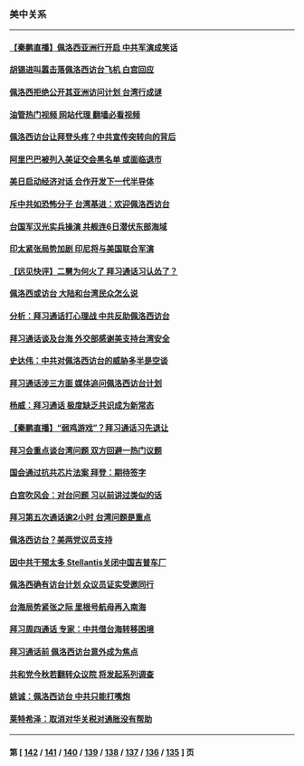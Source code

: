### 美中关系
---
#### [【秦鹏直播】佩洛西亚洲行开启 中共军演成笑话](../../pages/nf1412576/n13791934.md?07300845) 
#### [胡锡进叫嚣击落佩洛西访台飞机 白宫回应](../../pages/nf1412576/n13791905.md?07300845) 
#### [佩洛西拒绝公开其亚洲访问计划 台湾行成谜](../../pages/nf1412576/n13791864.md?07300845) 
#### [油管热门视频 网站代理 翻墙必看视频](http://209.222.30.114:81/youtube.html?07300845)
#### [佩洛西访台让拜登头疼？中共宣传突转向的背后](../../pages/nf1412576/n13791847.md?07300845) 
#### [阿里巴巴被列入美证交会黑名单 或面临退市](../../pages/nf1412576/n13791857.md?07300845) 
#### [美日启动经济对话 合作开发下一代半导体](../../pages/nf1412576/n13791852.md?07300845) 
#### [斥中共如恐怖分子 台湾基进：欢迎佩洛西访台](../../pages/nf1412576/n13791723.md?07300845) 
#### [台国军汉光实兵操演 共舰连6日潜伏东部海域](../../pages/nf1412576/n13791657.md?07300845) 
#### [印太紧张局势加剧 印尼将与美国联合军演](../../pages/nf1412576/n13791809.md?07300845) 
#### [【远见快评】二舅为何火了 拜习通话习认怂了？](../../pages/nf1412576/n13791431.md?07300845) 
#### [佩洛西或访台 大陆和台湾民众怎么说](../../pages/nf1412576/n13791691.md?07300845) 
#### [分析：拜习通话打心理战 中共反助佩洛西访台](../../pages/nf1412576/n13791491.md?07300845) 
#### [拜习通话谈及台海 外交部感谢美支持台湾安全](../../pages/nf1412576/n13791362.md?07300845) 
#### [史达伟：中共对佩洛西访台的威胁多半是空谈](../../pages/nf1412576/n13791358.md?07300845) 
#### [拜习通话涉三方面 媒体追问佩洛西访台计划](../../pages/nf1412576/n13791239.md?07300845) 
#### [杨威：拜习通话 极度缺乏共识成为新常态](../../pages/nf1412576/n13791147.md?07300845) 
#### [【秦鹏直播】“弱鸡游戏”？拜习通话习先退让](../../pages/nf1412576/n13791189.md?07300845) 
#### [拜习会重点谈台湾问题 双方回避一热门议题](../../pages/nf1412576/n13791175.md?07300845) 
#### [国会通过抗共芯片法案 拜登：期待签字](../../pages/nf1412576/n13791153.md?07300845) 
#### [白宫吹风会：对台问题 习以前讲过类似的话](../../pages/nf1412576/n13791127.md?07300845) 
#### [拜习第五次通话逾2小时 台湾问题是重点](../../pages/nf1412576/n13791055.md?07300845) 
#### [佩洛西访台？美两党议员支持](../../pages/nf1412576/n13791014.md?07300845) 
#### [因中共干预太多 Stellantis关闭中国吉普车厂](../../pages/nf1412576/n13791107.md?07300845) 
#### [佩洛西确有访台计划 众议员证实受邀同行](../../pages/nf1412576/n13790974.md?07300845) 
#### [台海局势紧张之际 里根号航母再入南海](../../pages/nf1412576/n13791053.md?07300845) 
#### [拜习周四通话 专家：中共借台海转移困境](../../pages/nf1412576/n13791016.md?07300845) 
#### [拜习通话前 佩洛西访台意外成为焦点](../../pages/nf1412576/n13790835.md?07300845) 
#### [共和党今秋若翻转众议院 将发起系列调查](../../pages/nf1412576/n13790822.md?07300845) 
#### [姚诚：佩洛西访台 中共只能打嘴炮](../../pages/nf1412576/n13790434.md?07300845) 
#### [莱特希泽：取消对华关税对通胀没有帮助](../../pages/nf1412576/n13790738.md?07300845) 

---
#### 第 [ [142](./142.md?07300845) / [141](./141.md?07300845) / [140](./140.md?07300845) / [139](./139.md?07300845) / [138](./138.md?07300845) / [137](./137.md?07300845) / [136](./136.md?07300845) / [135](./135.md?07300845) ] 页
